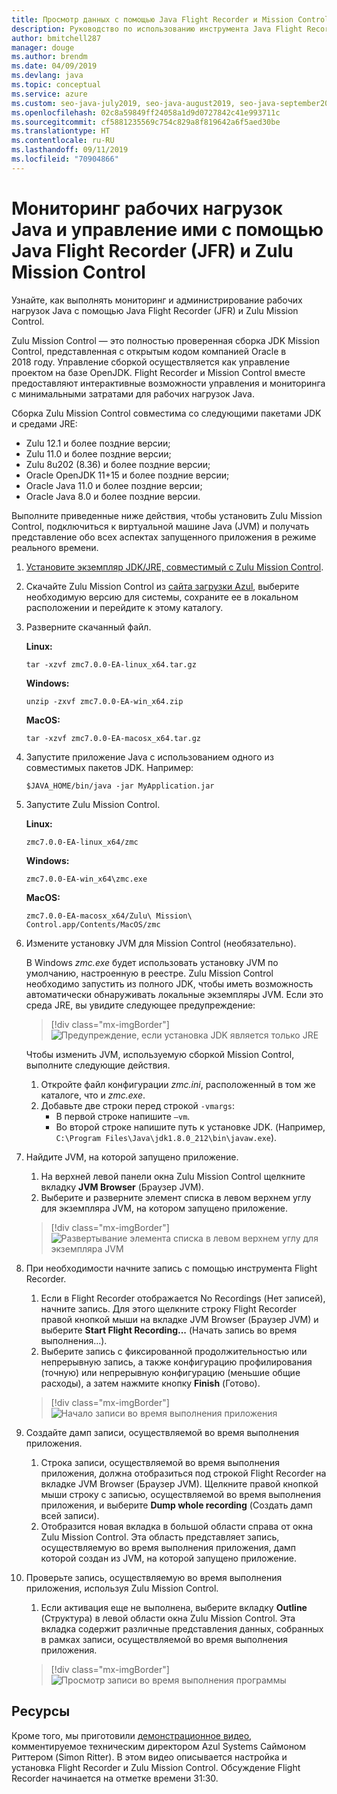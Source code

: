 ```yaml
---
title: Просмотр данных с помощью Java Flight Recorder и Mission Control
description: Руководство по использованию инструмента Java Flight Recorder и сборки Mission Control для сбора и просмотра данных приложения.
author: bmitchell287
manager: douge
ms.author: brendm
ms.date: 04/09/2019
ms.devlang: java
ms.topic: conceptual
ms.service: azure
ms.custom: seo-java-july2019, seo-java-august2019, seo-java-september2019
ms.openlocfilehash: 02c8a59849ff24058a1d9d0727842c41e993711c
ms.sourcegitcommit: cf5881235569c754c829a8f819642a6f5aed30be
ms.translationtype: HT
ms.contentlocale: ru-RU
ms.lasthandoff: 09/11/2019
ms.locfileid: "70904866"
---
```

# <a name="monitor-and-manage-java-workloads-with-java-flight-recorder-jfr-and-zulu-mission-control"></a>Мониторинг рабочих нагрузок Java и управление ими с помощью Java Flight Recorder (JFR) и Zulu Mission Control

Узнайте, как выполнять мониторинг и администрирование рабочих нагрузок Java с помощью Java Flight Recorder (JFR) и Zulu Mission Control.

Zulu Mission Control — это полностью проверенная сборка JDK Mission Control, представленная с открытым кодом компанией Oracle в 2018 году. Управление сборкой осуществляется как управление проектом на базе OpenJDK. Flight Recorder и Mission Control вместе предоставляют интерактивные возможности управления и мониторинга с минимальными затратами для рабочих нагрузок Java.

Сборка Zulu Mission Control совместима со следующими пакетами JDK и средами JRE:

* Zulu 12.1 и более поздние версии;
* Zulu 11.0 и более поздние версии;
* Zulu 8u202 (8.36) и более поздние версии;
* Oracle OpenJDK 11+15 и более поздние версии;
* Oracle Java 11.0 и более поздние версии;
* Oracle Java 8.0 и более поздние версии.

Выполните приведенные ниже действия, чтобы установить Zulu Mission Control, подключиться к виртуальной машине Java (JVM) и получать представление обо всех аспектах запущенного приложения в режиме реального времени.

1.  [Установите экземпляр JDK/JRE, совместимый с Zulu Mission Control](java-jdk-install.md).

2.  Скачайте Zulu Mission Control из [сайта загрузки Azul](https://www.azul.com/products/zulu-mission-control/), выберите необходимую версию для системы, сохраните ее в локальном расположении и перейдите к этому каталогу.

3.  Разверните скачанный файл.

    **Linux:**

    ```cli
    tar -xzvf zmc7.0.0-EA-linux_x64.tar.gz
    ```

    **Windows:**

    ```cli
    unzip -zxvf zmc7.0.0-EA-win_x64.zip 
    ```

    **MacOS:**

    ```cli
    tar -xzvf zmc7.0.0-EA-macosx_x64.tar.gz
    ```

4.  Запустите приложение Java с использованием одного из совместимых пакетов JDK. Например:

    ```cli
    $JAVA_HOME/bin/java -jar MyApplication.jar
    ```

5.  Запустите Zulu Mission Control.

    **Linux:**

    ```cli
    zmc7.0.0-EA-linux_x64/zmc
    ```

    **Windows:**

    ```cli
    zmc7.0.0-EA-win_x64\zmc.exe 
    ```

    **MacOS:**

    ```cli
    zmc7.0.0-EA-macosx_x64/Zulu\ Mission\ Control.app/Contents/MacOS/zmc
    ```

6.  Измените установку JVM для Mission Control (необязательно).

    В Windows *zmc.exe* будет использовать установку JVM по умолчанию, настроенную в реестре. Zulu Mission Control необходимо запустить из полного JDK, чтобы иметь возможность автоматически обнаруживать локальные экземпляры JVM. Если это среда JRE, вы увидите следующее предупреждение:

    > [!div class="mx-imgBorder"]
    ![Предупреждение, если установка JDK является только JRE](../media/jdk/azul-jfr-1.png)

    Чтобы изменить JVM, используемую сборкой Mission Control, выполните следующие действия. 
    1.  Откройте файл конфигурации *zmc.ini*, расположенный в том же каталоге, что и *zmc.exe*.
    2.  Добавьте две строки перед строкой `-vmargs`:
        * В первой строке напишите `–vm`.
        * Во второй строке напишите путь к установке JDK. (Например, `C:\Program Files\Java\jdk1.8.0_212\bin\javaw.exe`).

7.  Найдите JVM, на которой запущено приложение.
    1.  На верхней левой панели окна Zulu Mission Control щелкните вкладку **JVM Browser** (Браузер JVM).
    2.  Выберите и разверните элемент списка в левом верхнем углу для экземпляра JVM, на котором запущено приложение.

    > [!div class="mx-imgBorder"]
    ![Развертывание элемента списка в левом верхнем углу для экземпляра JVM](../media/jdk/azul-jfr-2.png)


8.  При необходимости начните запись с помощью инструмента Flight Recorder.
    1.  Если в Flight Recorder отображается No Recordings (Нет записей), начните запись. Для этого щелкните строку Flight Recorder правой кнопкой мыши на вкладке JVM Browser (Браузер JVM) и выберите **Start Flight Recording...** (Начать запись во время выполнения...).
    2.  Выберите запись с фиксированной продолжительностью или непрерывную запись, а также конфигурацию профилирования (точную) или непрерывную конфигурацию (меньшие общие расходы), а затем нажмите кнопку **Finish** (Готово).

    > [!div class="mx-imgBorder"]
    ![Начало записи во время выполнения приложения](../media/jdk/azul-jfr-3.png)

9.  Создайте дамп записи, осуществляемой во время выполнения приложения.
    1.  Строка записи, осуществляемой во время выполнения приложения, должна отобразиться под строкой Flight Recorder на вкладке JVM Browser (Браузер JVM). Щелкните правой кнопкой мыши строку с записью, осуществляемой во время выполнения приложения, и выберите **Dump whole recording** (Создать дамп всей записи).
    2.  Отобразится новая вкладка в большой области справа от окна Zulu Mission Control. Эта область представляет запись, осуществляемую во время выполнения приложения, дамп которой создан из JVM, на которой запущено приложение.

10. Проверьте запись, осуществляемую во время выполнения приложения, используя Zulu Mission Control.
    1.  Если активация еще не выполнена, выберите вкладку **Outline** (Структура) в левой области окна Zulu Mission Control. Эта вкладка содержит различные представления данных, собранных в рамках записи, осуществляемой во время выполнения приложения.
 
    > [!div class="mx-imgBorder"]
    ![Просмотр записи во время выполнения программы](../media/jdk/azul-jfr-4.png)

## <a name="resources"></a>Ресурсы

Кроме того, мы приготовили [демонстрационное видео](https://www.azul.com/presentation/azul-webinar-open-source-flight-recorder-and-mission-control-managing-and-measuring-openjdk-8-performance/), комментируемое техническим директором Azul Systems Саймоном Риттером (Simon Ritter). В этом видео описывается настройка и установка Flight Recorder и Zulu Mission Control. Обсуждение Flight Recorder начинается на отметке времени 31:30.

